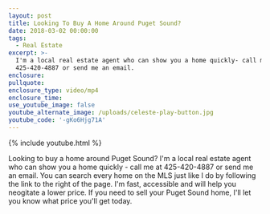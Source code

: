 ```yaml
---
layout: post
title: Looking To Buy A Home Around Puget Sound?
date: 2018-03-02 00:00:00
tags:
  - Real Estate
excerpt: >-
  I'm a local real estate agent who can show you a home quickly- call me at
  425-420-4887 or send me an email.
enclosure:
pullquote:
enclosure_type: video/mp4
enclosure_time:
use_youtube_image: false
youtube_alternate_image: /uploads/celeste-play-button.jpg
youtube_code: '-gKo6Hjg71A'
---
```


{% include youtube.html %}

Looking to buy a home around Puget Sound? I'm a local real estate agent who can show you a home quickly - call me at 425-420-4887 or send me an email. You can search every home on the MLS just like I do by following the link to the right of the page. I'm fast, accessible and will help you neogitate a lower price. If you need to sell your Puget Sound home, I'll let you know what price you'll get today.